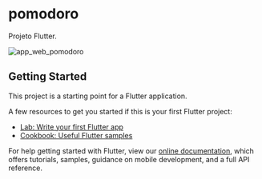 # pomodoro

Projeto Flutter.

![app_web_pomodoro](https://user-images.githubusercontent.com/93667749/160836024-8284aa5e-7995-4a02-b9db-ab92a3e6ca83.png)


## Getting Started

This project is a starting point for a Flutter application.

A few resources to get you started if this is your first Flutter project:

- [Lab: Write your first Flutter app](https://flutter.dev/docs/get-started/codelab)
- [Cookbook: Useful Flutter samples](https://flutter.dev/docs/cookbook)

For help getting started with Flutter, view our
[online documentation](https://flutter.dev/docs), which offers tutorials,
samples, guidance on mobile development, and a full API reference.
